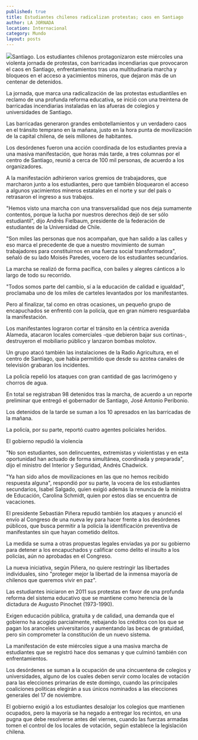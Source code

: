 ```yaml
---
published: true
title: Estudiantes chilenos radicalizan protestas; caos en Santiago
author: LA JORNADA
location: Internacional
category: Mundo
layout: posts
---
```


![](http://i.imgur.com/YKdWc0Rm.jpg)Santiago. Los estudiantes chilenos protagonizaron este miércoles una violenta jornada de protestas, con barricadas incendiarias que provocaron el caos en Santiago, enfrentamientos tras una multitudinaria marcha y bloqueos en el acceso a yacimientos mineros, que dejaron más de un centenar de detenidos.

La jornada, que marca una radicalización de las protestas estudiantiles en reclamo de una profunda reforma educativa, se inició con una treintena de barricadas incendiarias instaladas en las afueras de colegios y universidades de Santiago.

Las barricadas generaron grandes embotellamientos y un verdadero caos en el tránsito temprano en la mañana, justo en la hora punta de movilización de la capital chilena, de seis millones de habitantes.

Los desórdenes fueron una acción coordinada de los estudiantes previa a una masiva manifestación, que horas más tarde, a tres columnas por el centro de Santiago, reunió a cerca de 100 mil personas, de acuerdo a los organizadores.

A la manifestación adhirieron varios gremios de trabajadores, que marcharon junto a los estudiantes, pero que también bloquearon el acceso a algunos yacimientos mineros estatales en el norte y sur del país o retrasaron el ingreso a sus trabajos.

"Hemos visto una marcha con una transversalidad que nos deja sumamente contentos, porque la lucha por nuestros derechos dejó de ser sólo estudiantil", dijo Andrés Fielbaum, presidente de la federación de estudiantes de la Universidad de Chile.

"Son miles las personas que nos acompañan, que han salido a las calles y eso marca el precedente de que a nuestro movimiento de suman trabajadores para constituirnos en una fuerza social transformadora", señaló de su lado Moisés Paredes, vocero de los estudiantes secundarios.

La marcha se realizó de forma pacífica, con bailes y alegres cánticos a lo largo de todo su recorrido.

"Todos somos parte del cambio, sí a la educación de calidad e igualdad", proclamaba uno de los miles de carteles levantados por los manifestantes.

Pero al finalizar, tal como en otras ocasiones, un pequeño grupo de encapuchados se enfrentó con la policía, que en gran número resguardaba la manifestación.

Los manifestantes lograron cortar el tránsito en la céntrica avenida Alameda, atacaron locales comerciales -que debieron bajar sus cortinas-, destruyeron el mobiliario público y lanzaron bombas molotov.

Un grupo atacó también las instalaciones de la Radio Agricultura, en el centro de Santiago, que había permitido que desde su azotea canales de televisión grabaran los incidentes.

La policía repelió los ataques con gran cantidad de gas lacrimógeno y chorros de agua.

En total se registraban 98 detenidos tras la marcha, de acuerdo a un reporte preliminar que entregó el gobernador de Santiago, José Antonio Peribonio.

Los detenidos de la tarde se suman a los 10 apresados en las barricadas de la mañana.

La policía, por su parte, reportó cuatro agentes policiales heridos.

El gobierno repudió la violencia

"No son estudiantes, son delincuentes, extremistas y violentistas y en esta oportunidad han actuado de forma simultánea, coordinada y preparada", dijo el ministro del Interior y Seguridad, Andrés Chadwick.

"Ya han sido años de movilizaciones en las que no hemos recibido respuesta alguna", respondió por su parte, la vocera de los estudiantes secundarios, Isabel Salgado, quien exigió además la renuncia de la ministra de Educación, Carolina Schmidt, quien por estos días se encuentra de vacaciones.

El presidente Sebastián Piñera repudió también los ataques y anunció el envío al Congreso de una nueva ley para hacer frente a los desórdenes públicos, que busca permitir a la policía la identificación preventiva de manifestantes sin que hayan cometido delitos.

La medida se suma a otras propuestas legales enviadas ya por su gobierno para detener a los encapuchados y calificar como delito el insulto a los policías, aún no aprobadas en el Congreso.

La nueva iniciativa, según Piñera, no quiere restringir las libertades individuales, sino "proteger mejor la libertad de la inmensa mayoría de chilenos que queremos vivir en paz".

Las estudiantes iniciaron en 2011 sus protestas en favor de una profunda reforma del sistema educativo que se mantiene como herencia de la dictadura de Augusto Pinochet (1973-1990).

Exigen educación pública, gratuita y de calidad, una demanda que el gobierno ha acogido parcialmente, rebajando los créditos con los que se pagan los aranceles universitarios y aumentando las becas de gratuidad, pero sin comprometer la constitución de un nuevo sistema.

La manifestación de este miércoles sigue a una masiva marcha de estudiantes que se registró hace dos semanas y que culminó también con enfrentamientos.

Los desórdenes se suman a la ocupación de una cincuentena de colegios y universidades, alguno de los cuales deben servir como locales de votación para las elecciones primarias de este domingo, cuando las principales coaliciones políticas elegirán a sus únicos nominados a las elecciones generales del 17 de noviembre.

El gobierno exigió a los estudiantes desalojar los colegios que mantienen ocupados, pero la mayoría se ha negado a entregar los recintos, en una pugna que debe resolverse antes del viernes, cuando las fuerzas armadas tomen el control de los locales de votación, según establece la legislación chilena.

